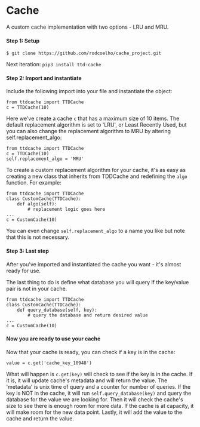 # Cache

A custom cache implementation with two options - LRU and MRU.


#### Step 1: Setup

`$ git clone https://github.com/rodcoelho/cache_project.git`

Next iteration: `pip3 install ttd-cache`

#### Step 2: Import and instantiate

Include the following import into your file and instantiate the object:

    from ttdcache import TTDCache
    c = TTDCache(10)
    
Here we've create a cache `c` that has a maximum size of 10 items. The default replacement algorithm is set to 'LRU',
or Least Recently Used, but you can also change the replacement algorithm to MRU by altering self.replacement_algo:
    
    from ttdcache import TTDCache
    c = TTDCache(10)
    self.replacement_algo = 'MRU'


To create a custom replacement algorithm for your cache, it's as easy as creating a new class that inherits from 
TDDCache and redefining the `algo` function. For example:

    from ttdcache import TTDCache
    class CustomCache(TTDCache):
        def algo(self):
            # replacement logic goes here
    ...
    c = CustomCache(10)
    
You can even change `self.replacement_algo` to a name you like but note that this is not necessary.
    
#### Step 3: Last step

After you've imported and instantiated the cache you want - it's almost ready for use.

The last thing to do is define what database you will query if the key/value pair is not in your cache.

    from ttdcache import TTDCache
    class CustomCache(TTDCache):
        def query_database(self, key):
            # query the database and return desired value
    ...
    c = CustomCache(10)

#### Now you are ready to use your cache

Now that your cache is ready, you can check if a key is in the cache:

    value = c.get('cache_key_10948')
    
What will happen is `c.get(key)` will check to see if the key is in the cache. If it is, it will update cache's metadata and 
will return the value. The 'metadata' is unix time of query and a counter for number of queries. If the key is NOT in
the cache, it will run `self.query_database(key)` and query the database for the value we are looking for. Then it will
check the cache's size to see there is enough room for more data. If the cache is at capacity, it will make room for
the new data point. Lastly, it will add the value to the cache and return the value. 


